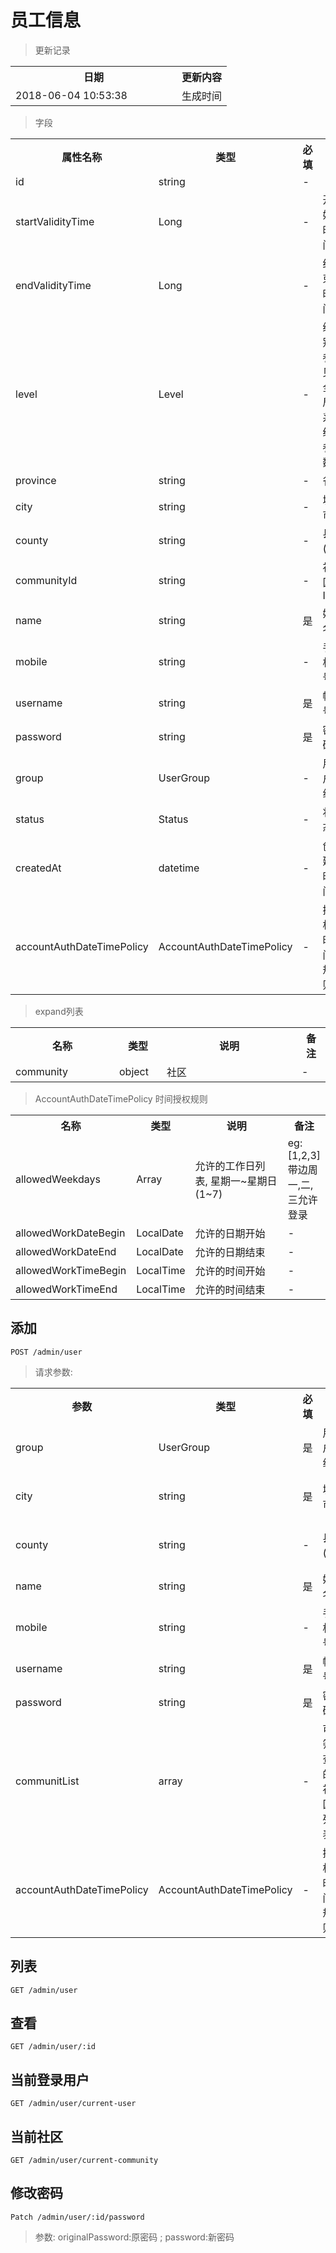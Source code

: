 # 员工信息

> 更新记录

<table>
    <tr>
        <th style="width:250px;">日期</th>
        <th>更新内容</th>
    </tr>
    <tr>
        <td>2018-06-04 10:53:38</td>
        <td>生成时间</td>
    </tr>
</table>

> 字段

<table>
    <tr>
        <th style="width:150px;">属性名称</th>
        <th style="width:60px;">类型</th>
        <th style="width:60px;">必填</th>
        <th style="width:200px;">说明</th>
        <th>备注</th>
    </tr>
    <tr>
        <td>id</td>
        <td>string</td>
        <td>-</td>
        <td></td>
        <td>-</td>
    </tr>
    <tr>
        <td>startValidityTime</td>
        <td>Long</td>
        <td>-</td>
        <td>开始时间</td>
        <td></td>
    </tr>
    <tr>
        <td>endValidityTime</td>
        <td>Long</td>
        <td>-</td>
        <td>结束时间</td>
        <td></td>
    </tr>
    <tr>
        <td>level</td>
        <td>Level</td>
        <td>-</td>
        <td>级别, 参见全局系统参数</td>
        <td>-</td>
    </tr>
    <tr>
        <td>province</td>
        <td>string</td>
        <td>-</td>
        <td>省</td>
        <td>-</td>
    </tr>
    <tr>
        <td>city</td>
        <td>string</td>
        <td>-</td>
        <td>城市</td>
        <td>-</td>
    </tr>
    <tr>
        <td>county</td>
        <td>string</td>
        <td>-</td>
        <td>县(区)</td>
        <td>-</td>
    </tr>
    <tr>
        <td>communityId</td>
        <td>string</td>
        <td>-</td>
        <td>社区ID</td>
        <td>-</td>
    </tr>
    <tr>
        <td>name</td>
        <td>string</td>
        <td>是</td>
        <td>姓名</td>
        <td>-</td>
    </tr>
    <tr>
        <td>mobile</td>
        <td>string</td>
        <td>-</td>
        <td>手机号</td>
        <td>-</td>
    </tr>
    <tr>
        <td>username</td>
        <td>string</td>
        <td>是</td>
        <td>帐号</td>
        <td>-</td>
    </tr>
    <tr>
        <td>password</td>
        <td>string</td>
        <td>是</td>
        <td>密码</td>
        <td>-</td>
    </tr>
    <tr>
        <td>group</td>
        <td>UserGroup</td>
        <td>-</td>
        <td>用户组</td>
        <td>参见全局系统参数</td>
    </tr> 
    <tr>
        <td>status</td>
        <td>Status</td>
        <td>-</td>
        <td>状态</td>
        <td>参见全局系统参数</td>
    </tr>
    <tr>
        <td>createdAt</td>
        <td>datetime</td>
        <td>-</td>
        <td>创建时间</td>
        <td>-</td>
    </tr>
    <tr>
        <td>accountAuthDateTimePolicy</td>
        <td>AccountAuthDateTimePolicy</td>
        <td>-</td>
        <td>授权时间规则</td>
        <td>参见AccountAuthDateTimePolicy</td>
    </tr>
</table>

> expand列表

<table>
    <tr>
        <th style="width:150px;">名称</th>
        <th style="width:60px;">类型</th>
        <th style="width:200px;">说明</th>
        <th>备注</th>
    </tr>
    <tr>
        <td>community</td>
        <td>object</td>
        <td>社区</td>
        <td>-</td>
    </tr>
</table>

> AccountAuthDateTimePolicy 时间授权规则
<table>
    <tr>
        <th style="width:150px;">名称</th>
        <th style="width:60px;">类型</th>
        <th style="width:200px;">说明</th>
        <th>备注</th>
    </tr>
    <tr>
        <td>allowedWeekdays</td>
        <td>Array</td>
        <td>允许的工作日列表, 星期一~星期日(1~7)</td>
        <td>eg:[1,2,3] 带边周一,二,三允许登录</td>
    </tr>
    <tr>
        <td>allowedWorkDateBegin</td>
        <td>LocalDate</td>
        <td>允许的日期开始</td>
        <td>-</td>
    </tr>
    <tr>
        <td>allowedWorkDateEnd</td>
        <td>LocalDate</td>
        <td>允许的日期结束</td>
        <td>-</td>
    </tr>
    <tr>
        <td>allowedWorkTimeBegin</td>
        <td>LocalTime</td>
        <td>允许的时间开始</td>
        <td>-</td>
    </tr>
    <tr>
        <td>allowedWorkTimeEnd</td>
        <td>LocalTime</td>
        <td>允许的时间结束</td>
        <td>-</td>
    </tr>
</table>

## 添加

```
POST /admin/user
```

> 请求参数:

<table>
    <tr>
        <th style="width:150px;">参数</th>
        <th style="width:60px;">类型</th>
        <th style="width:60px;">必填</th>
        <th style="width:200px;">说明</th>
        <th>备注</th>
    </tr>
    <tr>
        <td>group</td>
        <td>UserGroup</td>
        <td>是</td>
        <td>用户组</td>
        <td>参见全局系统参数</td>
    </tr>
    <tr>
        <td>city</td>
        <td>string</td>
        <td>是</td>
        <td>城市</td>
        <td>需要选择的时候提供选择, 不需要选择的时候, 默认使用当前帐号所属城市</td>
    </tr>
    <tr>
        <td>county</td>
        <td>string</td>
        <td>-</td>
        <td>县(区)</td>
        <td>需要选择的时候提供选择, 不需要选择的时候, 默认使用当前帐号所属县(区)</td>
    </tr>
    <tr>
        <td>name</td>
        <td>string</td>
        <td>是</td>
        <td>姓名</td>
        <td>-</td>
    </tr>
    <tr>
        <td>mobile</td>
        <td>string</td>
        <td>-</td>
        <td>手机号</td>
        <td>-</td>
    </tr>
    <tr>
        <td>username</td>
        <td>string</td>
        <td>是</td>
        <td>帐号</td>
        <td>-</td>
    </tr>
    <tr>
        <td>password</td>
        <td>string</td>
        <td>是</td>
        <td>密码</td>
        <td>-</td>
    </tr>
    <tr>
        <td>communitList</td>
        <td>array</td>
        <td>-</td>
        <td>可筛查的社区列表</td>
        <td>{"community":"社区Id","communityName":"社区名称"}，角色为筛查员可设置</td>
    </tr>
      <tr>
            <td>accountAuthDateTimePolicy</td>
            <td>AccountAuthDateTimePolicy</td>
            <td>-</td>
            <td>授权时间规则</td>
            <td>参见AccountAuthDateTimePolicy</td>
        </tr>
</table>

## 列表

```
GET /admin/user
```

## 查看

```
GET /admin/user/:id
```

## 当前登录用户

```
GET /admin/user/current-user
```

## 当前社区

```
GET /admin/user/current-community
```

## 修改密码

```
Patch /admin/user/:id/password
```
> 参数:  originalPassword:原密码 ; password:新密码
